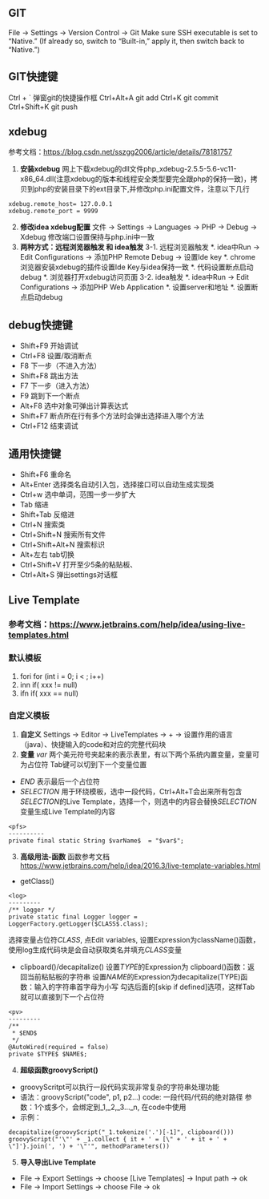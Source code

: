 ## **GIT**
File -> Settings -> Version Control -> Git
Make sure SSH executable is set to “Native.” (If already so, switch to “Built-in,” apply it, then switch back to “Native.”)

## **GIT快捷键**
Ctrl + `    弹窗git的快捷操作框
Ctrl+Alt+A  git add
Ctrl+K      git commit
Ctrl+Shift+K git push


## **xdebug**
参考文档：https://blog.csdn.net/sszgg2006/article/details/78181757
1. **安装xdebug**
网上下载xdebug的dll文件php_xdebug-2.5.5-5.6-vc11-x86_64.dll(注意xdebug的版本和线程安全类型要完全跟php的保持一致)，拷贝到php的安装目录下的ext目录下,并修改php.ini配置文件，注意以下几行
```
xdebug.remote_host= 127.0.0.1
xdebug.remote_port = 9999
```
2. **修改idea xdebug配置**
文件 -> Settings -> Languages -> PHP -> Debug -> Xdebug
修改端口设置保持与php.ini中一致
3. **两种方式：远程浏览器触发 和 idea触发**
3-1. 远程浏览器触发
*. idea中Run -> Edit Configurations -> 添加PHP Remote Debug -> 设置Ide key
*. chrome浏览器安装xdebug的插件设置Ide Key与idea保持一致
*. 代码设置断点启动debug
*. 浏览器打开xdebug访问页面
3-2. idea触发
*. idea中Run -> Edit Configurations -> 添加PHP Web Application
*. 设置server和地址
*. 设置断点启动debug

## **debug快捷键**
* Shift+F9  开始调试
* Ctrl+F8 设置/取消断点
* F8  下一步（不进入方法）
* Shift+F8 跳出方法
* F7  下一步（进入方法）
* F9  跳到下一个断点
* Alt+F8 选中对象可弹出计算表达式
* Shift+F7  断点所在行有多个方法时会弹出选择进入哪个方法
* Ctrl+F12 结束调试

## **通用快捷键**
* Shift+F6  重命名
* Alt+Enter 选择类名自动引入包，选择接口可以自动生成实现类
* Ctrl+w 选中单词，范围一步一步扩大
* Tab 缩进
* Shift+Tab 反缩进
* Ctrl+N 搜索类
* Ctrl+Shift+N  搜索所有文件
* Ctrl+Shift+Alt+N 搜索标识
* Alt+左右  tab切换
* Ctrl+Shift+V 打开至少5条的粘贴板、
* Ctrl+Alt+S 弹出settings对话框

## **Live Template**
### 参考文档：https://www.jetbrains.com/help/idea/using-live-templates.html
### 默认模板
1. fori   for (int i = 0; i < ; i++)
2. inn    if( xxx != null)
3. ifn    if( xxx == null)
### 自定义模板
1. **自定义**
Settings -> Editor -> LiveTemplates -> +  -> 设置作用的语言（java）、快捷输入的code和对应的完整代码块
2. **变量**
$var$ 两个美元符号夹起来的表示表里，有以下两个系统内置变量，变量可为占位符
Tab键可以切到下一个变量位置
* $END$ 表示最后一个占位符
* $SELECTION$ 用于环绕模板，选中一段代码，Ctrl+Alt+T会出来所有包含$SELECTION$的Live Template，选择一个，则选中的内容会替换$SELECTION$变量生成Live Template的内容
```
<pfs>
----------
private final static String $varName$  = "$var$";
```
3. **高级用法-函数**
函数参考文档 https://www.jetbrains.com/help/idea/2016.3/live-template-variables.html

* getClass()
```
<log>
---------
/** logger */
private static final Logger logger = LoggerFactory.getLogger($CLASS$.class);
```
选择变量占位符$CLASS$, 点Edit variables, 设置Expression为className()函数，使用log生成代码块是会自动获取类名并填充$CLASS$变量

* clipboard()/decapitalize()
设置$TYPE$的Expression为 clipboard()函数：返回当前粘贴板的字符串
设置$NAME$的Expression为decapitalize(TYPE)函数：输入的字符串首字母为小写
勾选后面的[skip if defined]选项，这样Tab就可以直接到下一个占位符

```
<pv>
---------
/**
 * $END$
 */
@AutoWired(required = false)
private $TYPE$ $NAME$;
```
4. **超级函数groovyScript()**

* groovyScritpt可以执行一段代码实现非常复杂的字符串处理功能
* 语法：groovyScript("code", p1, p2...)
  code: 一段代码/代码的绝对路径
  参数：1个或多个，会绑定到_1,_2,_3..._n, 在code中使用
* 示例：

```
decapitalize(groovyScript("_1.tokenize('.')[-1]", clipboard()))
groovyScript("'\"' + _1.collect { it + ' = [\" + ' + it + ' + \"]'}.join(', ') + '\"'", methodParameters())
```
5. **导入导出Live Template**

* File -> Export Settings -> choose [Live Templates] -> Input path -> ok
* File -> Import Settings -> choose File -> ok
